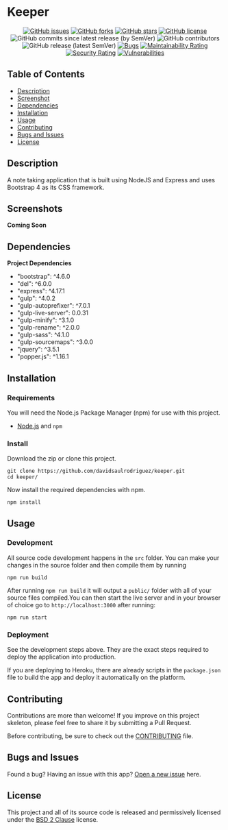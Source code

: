 # Keeper

<span align="center">

[![GitHub issues](https://img.shields.io/github/issues/davidsaulrodriguez/keeper)](https://github.com/davidsaulrodriguez/keeper/issues)
[![GitHub forks](https://img.shields.io/github/forks/davidsaulrodriguez/keeper)](https://github.com/davidsaulrodriguez/keeper/network)
[![GitHub stars](https://img.shields.io/github/stars/davidsaulrodriguez/keeper)](https://github.com/davidsaulrodriguez/keeper/stargazers)
[![GitHub license](https://img.shields.io/github/license/davidsaulrodriguez/keeper)](https://github.com/davidsaulrodriguez/keeper)
![GitHub commits since latest release (by SemVer)](https://img.shields.io/github/commits-since/davidsaulrodriguez/keeper/latest/main)
![GitHub contributors](https://img.shields.io/github/contributors/davidsaulrodriguez/keeper)
![GitHub release (latest SemVer)](https://img.shields.io/github/v/release/davidsaulrodriguez/keeper)
[![Bugs](https://sonarcloud.io/api/project_badges/measure?project=davidsaulrodriguez_keeper&metric=bugs)](https://sonarcloud.io/dashboard?id=davidsaulrodriguez_keeper)
[![Maintainability Rating](https://sonarcloud.io/api/project_badges/measure?project=davidsaulrodriguez_keeper&metric=sqale_rating)](https://sonarcloud.io/dashboard?id=davidsaulrodriguez_keeper)
[![Security Rating](https://sonarcloud.io/api/project_badges/measure?project=davidsaulrodriguez_keeper&metric=security_rating)](https://sonarcloud.io/dashboard?id=davidsaulrodriguez_keeper)
[![Vulnerabilities](https://sonarcloud.io/api/project_badges/measure?project=davidsaulrodriguez_keeper&metric=vulnerabilities)](https://sonarcloud.io/dashboard?id=davidsaulrodriguez_keeper)

</span>

## Table of Contents
 - [Description](#description)
 - [Screenshot](#screenshots)
 - [Dependencies](#dependencies)
 - [Installation](#installation)
 - [Usage](#usage)
 - [Contributing](#contributing)
 - [Bugs and Issues](#bugs-and-issues)
 - [License](#license)

## Description
A note taking application that is built using NodeJS and Express and uses Bootstrap 4 as its CSS framework.

## Screenshots

**Coming Soon**

## Dependencies

**Project Dependencies**
 - "bootstrap": ^4.6.0
 - "del": ^6.0.0
 - "express": ^4.17.1
 - "gulp": ^4.0.2
 - "gulp-autoprefixer": ^7.0.1
 - "gulp-live-server": 0.0.31
 - "gulp-minify": ^3.1.0
 - "gulp-rename": ^2.0.0
 - "gulp-sass": ^4.1.0
 - "gulp-sourcemaps": ^3.0.0
 - "jquery": ^3.5.1
 - "popper.js": ^1.16.1

## Installation

### Requirements

You will need the Node.js Package Manager (npm) for use with this project.

 - [Node.js][nodejs] and ```npm```

### Install

Download the zip or clone this project.

```shell
git clone https://github.com/davidsaulrodriguez/keeper.git
cd keeper/
```

Now install the required dependencies with npm.

```shell
npm install
```

## Usage

### Development

All source code development happens in the `src` folder. You can make your changes in the source folder and then compile them by running

```shell
npm run build
```

After running `npm run build` it will output a `public/` folder with all of your source files compiled.You can then start the live server and in your browser of choice go to `http://localhost:3000` after running:

```shell
npm run start
```

### Deployment

See the development steps above. They are the exact steps required to deploy the application into production.

If you are deploying to Heroku, there are already scripts in the `package.json` file to build the app and deploy it automatically on the platform.

## Contributing

Contributions are more than welcome! If you improve on this project skeleton, please feel free to share it by submitting a Pull Request.

Before contributing, be sure to check out the [CONTRIBUTING][contrib] file.

## Bugs and Issues
Found a bug? Having an issue with this app? [Open a new issue][issues] here.

## License
This project and all of its source code is released and permissively licensed under the [BSD 2 Clause][license] license.

[ssone]: #
[nodejs]: https://nodejs.com
[contrib]: ./CONTRIBUTING.md
[issues]: https://github.com/davidsaulrodriguez/keeper/issues
[license]: ./LICENSE